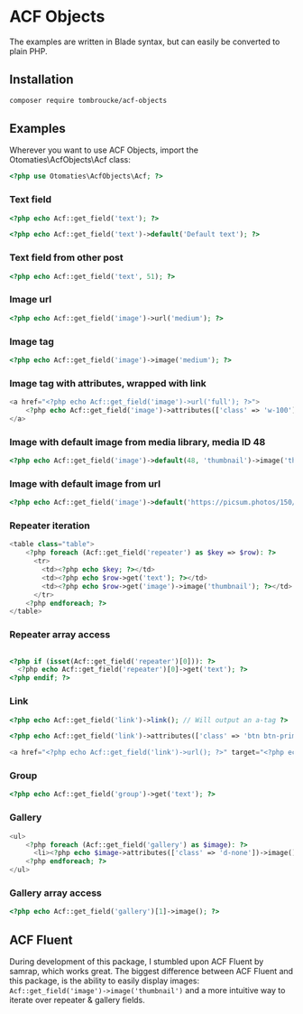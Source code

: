 # ACF Objects
The examples are written in Blade syntax, but can easily be converted to plain PHP.

## Installation

```sh
composer require tombroucke/acf-objects
```

## Examples
Wherever you want to use ACF Objects, import the Otomaties\AcfObjects\Acf class:

```php
<?php use Otomaties\AcfObjects\Acf; ?>
```

### Text field
```php
<?php echo Acf::get_field('text'); ?>
```
```php
<?php echo Acf::get_field('text')->default('Default text'); ?>

```

### Text field from other post
```php
<?php echo Acf::get_field('text', 51); ?>

```

### Image url
```php
<?php echo Acf::get_field('image')->url('medium'); ?> 
```

### Image tag
```php
<?php echo Acf::get_field('image')->image('medium'); ?>
```

### Image tag with attributes, wrapped with link
```php
<a href="<?php echo Acf::get_field('image')->url('full'); ?>">
	<?php echo Acf::get_field('image')->attributes(['class' => 'w-100'])->image('thumbnail'); ?>
</a>
```

### Image with default image from media library, media ID 48
```php
<?php echo Acf::get_field('image')->default(48, 'thumbnail')->image('thumbnail'); ?>
```

### Image with default image from url
```php
<?php echo Acf::get_field('image')->default('https://picsum.photos/150/150')->image('thumbnail'); ?>
```

### Repeater iteration
```php
<table class="table">
	<?php foreach (Acf::get_field('repeater') as $key => $row): ?>
      <tr>
        <td><?php echo $key; ?></td>
        <td><?php echo $row->get('text'); ?></td>
        <td><?php echo $row->get('image')->image('thumbnail'); ?></td>
      </tr>
	<?php endforeach; ?>
</table>

```

### Repeater array access
```php

<?php if (isset(Acf::get_field('repeater')[0])): ?>
  <?php echo Acf::get_field('repeater')[0]->get('text'); ?>
<?php endif; ?>
```

### Link

```php
<?php echo Acf::get_field('link')->link(); // Will output an a-tag ?>
```
```php
<?php echo Acf::get_field('link')->attributes(['class' => 'btn btn-primary','data-foo' => 'bar'])->link(); ?>
```
```php
<a href="<?php echo Acf::get_field('link')->url(); ?>" target="<?php echo Acf::get_field('link')->target(); ?>"><?php echo Acf::get_field('link')->title(); ?></a>
```

### Group
```php
<?php echo Acf::get_field('group')->get('text'); ?>
```

### Gallery
```php
<ul>
	<?php foreach (Acf::get_field('gallery') as $image): ?>
	  <li><?php echo $image->attributes(['class' => 'd-none'])->image(); ?></li>
	<?php endforeach; ?>
</ul>
```

### Gallery array access
```php
<?php echo Acf::get_field('gallery')[1]->image(); ?>
```


## ACF Fluent
During development of this package, I stumbled upon ACF Fluent by samrap, which works great. The biggest difference between ACF Fluent and this package, is the ability to easily display images: ```Acf::get_field('image')->image('thumbnail')``` and a more intuitive way to iterate over repeater & gallery fields.
